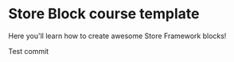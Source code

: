# Store Block course template

Here you'll learn how to create awesome Store Framework blocks!

Test commit

